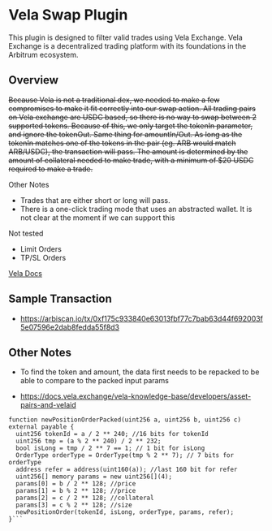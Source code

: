 # Vela Swap Plugin

This plugin is designed to filter valid trades using Vela Exchange. Vela Exchange is a decentralized trading platform with its foundations in the Arbitrum ecosystem. 

## Overview

~~Because Vela is not a traditional dex, we needed to make a few compromises to make it fit correctly into our swap action.
All trading pairs on Vela exchange are USDC based, so there is no way to swap between 2 supported tokens. Because of this, we only target the tokenIn parameter, and ignore the tokenOut.
Same thing for amountIn/Out. As long as the tokenIn matches one of the tokens in the pair (eg. ARB would match ARB/USDC), the transaction will pass. The amount is determined by the amount of collateral needed to make trade, with a minimum of $20 USDC required to make a trade.~~

Other Notes

- Trades that are either short or long will pass.
- There is a one-click trading mode that uses an abstracted wallet. It is not clear at the moment if we can support this

Not tested
- Limit Orders
- TP/SL Orders

[Vela Docs](https://docs.vela.exchange/vela-knowledge-base/developers/asset-pairs-and-velaid)

## Sample Transaction
- https://arbiscan.io/tx/0xf175c933840e63013fbf77c7bab63d44f692003f5e07596e2dab8fedda55f8d3


## Other Notes
- To find the token and amount, the data first needs to be repacked to be able to compare to the packed input params

- https://docs.vela.exchange/vela-knowledge-base/developers/asset-pairs-and-velaid
```    
function newPositionOrderPacked(uint256 a, uint256 b, uint256 c) external payable {
  uint256 tokenId = a / 2 ** 240; //16 bits for tokenId
  uint256 tmp = (a % 2 ** 240) / 2 ** 232;
  bool isLong = tmp / 2 ** 7 == 1; // 1 bit for isLong
  OrderType orderType = OrderType(tmp % 2 ** 7); // 7 bits for orderType
  address refer = address(uint160(a)); //last 160 bit for refer
  uint256[] memory params = new uint256[](4);
  params[0] = b / 2 ** 128; //price
  params[1] = b % 2 ** 128; //price
  params[2] = c / 2 ** 128; //collateral
  params[3] = c % 2 ** 128; //size
  newPositionOrder(tokenId, isLong, orderType, params, refer);
}```